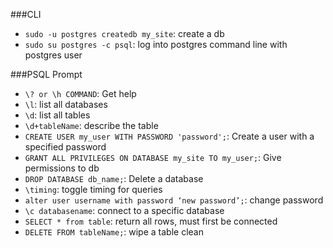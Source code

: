 ###CLI

* `sudo -u postgres createdb my_site`: create a db
* `sudo su postgres -c psql`: log into postgres command line with
  postgres user

###PSQL Prompt

* `\? or \h COMMAND`: Get help
* `\l`: list all databases
* `\d`: list all tables
* `\d+tableName`: describe the table
* `CREATE USER my_user WITH PASSWORD 'password';`: Create a user with a
  specified password
* `GRANT ALL PRIVILEGES ON DATABASE my_site TO my_user;`: Give
  permissions to db 
* `DROP DATABASE db_name;`: Delete a database
* `\timing`: toggle timing for queries
* `alter user username with password ‘new password’;`: change password
* `\c databasename`: connect to a specific database
* `SELECT * from table`: return all rows, must first be connected
* `DELETE FROM tableName;`: wipe a table clean
